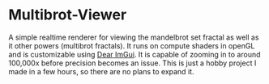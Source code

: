 # Multibrot-Viewer

A simple realtime renderer for viewing the mandelbrot set fractal as well as it other powers (multibrot fractals). It runs on compute shaders in openGL and is customizable using [Dear ImGui](https://github.com/ocornut/imgui). It is capable of zooming in to around 100,000x before precision becomes an issue. This is just a hobby project I made in a few hours, so there are no plans to expand it.
